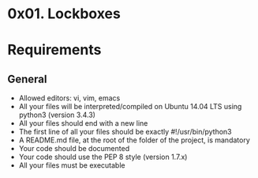 # 0x01. Lockboxes

# Requirements
## General
 - Allowed editors: vi, vim, emacs
 - All your files will be interpreted/compiled on Ubuntu 14.04 LTS using python3 (version 3.4.3)  
 - All your files should end with a new line
 - The first line of all your files should be exactly #!/usr/bin/python3
 - A README.md file, at the root of the folder of the project, is mandatory
 - Your code should be documented
 - Your code should use the PEP 8 style (version 1.7.x)
 - All your files must be executable
